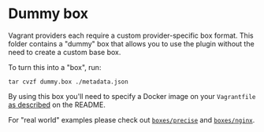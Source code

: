 # Dummy box

Vagrant providers each require a custom provider-specific box format. This folder
contains a "dummy" box that allows you to use the plugin without the need to create
a custom base box.

To turn this into a "box", run:

```
tar cvzf dummy.box ./metadata.json
```

By using this box you'll need to specify a Docker image on your `Vagrantfile`
[as described](README.md#using-custom-images) on the README.

For "real world" examples please check out [`boxes/precise`](boxes/precise) and
[`boxes/nginx`](boxes/nginx).
